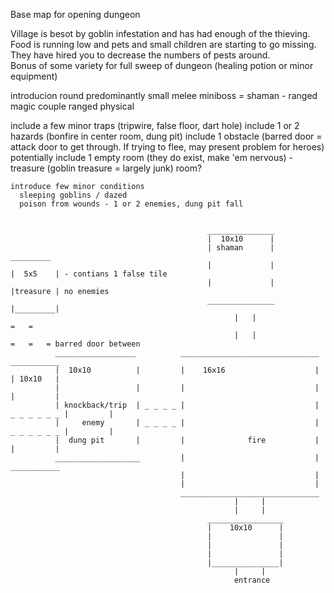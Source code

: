 Base map for opening dungeon

Village is besot by goblin infestation and has had enough of the thieving.  Food is running low and pets and small children are starting to go missing.  They have hired you to decrease the numbers of pests around.  
Bonus of some variety for full sweep of dungeon (healing potion or minor equipment)

introducion round
  predominantly small melee
  miniboss = shaman - ranged magic
  couple ranged physical
  
  include a few minor traps (tripwire, false floor, dart hole)
  include 1 or 2 hazards (bonfire in center room, dung pit)
  include 1 obstacle (barred door = attack door to get through.  If trying to flee, may present problem for heroes)
  potentially include 1 empty room (they do exist, make 'em nervous)
    -treasure (goblin treasure = largely junk) room?
    
    introduce few minor conditions
      sleeping goblins / dazed
      poison from wounds - 1 or 2 enemies, dung pit fall


                                                _______________
                                                |  10x10      |
                                                | shaman      |                        _________
                                                |             |                       |  5x5    | - contians 1 false tile
                                                |             |                       |treasure | no enemies
                                                _______________                       |_________|
                                                      |   |                             =   =
                                                      |   |                             =   =   = barred door between
              __________________          _______________________________             ___________
              |  10x10          |         |    16x16                    |             | 10x10   |
              |                 |         |                             |             |         |
              | knockback/trip  | _ _ _ _ |                             | _ _ _ _ _ _ |         |
              |     enemy       | _ _ _ _ |                             | _ _ _ _ _ _ |         |
              |  dung pit       |         |              fire           |             |         |
              ___________________         |                             |             ___________
                                          |                             |                     
                                          |                             |
                                          _______________________________
                                                      |     |
                                                      |     |
                                                _________________
                                                |    10x10      |
                                                |               |
                                                |               |
                                                |               |
                                                |_______________|
                                                      |     |
                                                      entrance
